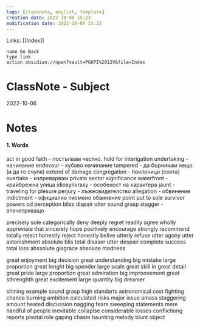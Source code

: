 ```yaml
---
tags: [classnote, english, template]
creation date: 2022-10-06 15:23
modification date: 2022-10-06 15:23
---
```

Links: [[Index]]
```button
name Go Back
type link
action obsidian://open?vault=PGKPI%2012V&file=Index
```
# ClassNote - Subject
2022-10-06
# Notes
#### **1. Words**
act in good faith - постъпвам честно.
hold for interigation
undertaking - начинание
endevour - хубаво начинание
tampered - да бърникам нещо (и да го счупя)
extend of damage
congregation - поклоници (секта)
overtake - изпреварвам
private sector
significance
waterfront - крайбрежна улица
idiosynvrasy - особеност на характера
jaunt - traveling for plesure
perjury - лъжесвидетелство
allegation - обвинение
indictment - официално писмено обвинение
point put to
sole survivor
powers od perception
bliss
dispair
utter
sound grasp
stagger - впечетряващо

precisely
sole
categorically deny
deeply regret
readily agree
wholly appreviate that
sincerely hope
positively encourage
strongly recommend
totally reject
honestly reject
honestly belive
utterly refuse
utter agony
utter astonishment
absolute blis
total disaser
utter despair
complete success
total loss
abssolute gisgrace
absolute madness

great enjoyment
big decision
great understanding
big mistake
large proportion
great lenght
big spender
large scale
great skill
in great detail
great pride
large proportion
great admiration
big improovement
great sthrenghth
great excitement
large quantity
big dreamer

shining example
sound grasp
high standarts
astronomical cost
fighting chance
burning ambition
calculated risks
major issue
amass
staggering amount
heated discussion
nagging fears
sweeping statements
mere handful of people
inevitable collaplse
considerable losses
conflictiong reports
pivotal role
gaping chasm
haunting melody
blunt object

